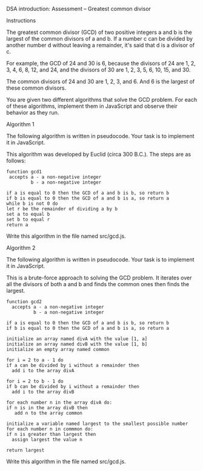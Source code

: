 DSA introduction: Assessment – Greatest common divisor

Instructions

The greatest common divisor (GCD) of two positive integers a and b is the largest of the common divisors of a and b. If a number c can be divided by another number d without leaving a remainder, it's said that d is a divisor of c.

For example, the GCD of 24 and 30 is 6, because the divisors of 24 are 1, 2, 3, 4, 6, 8, 12, and 24, and the divisors of 30 are 1, 2, 3, 5, 6, 10, 15, and 30.

The common divisors of 24 and 30 are 1, 2, 3, and 6. And 6 is the largest of these common divisors.

You are given two different algorithms that solve the GCD problem. For each of these algorithms, implement them in JavaScript and observe their behavior as they run.

Algorithm 1

The following algorithm is written in pseudocode. Your task is to implement it in JavaScript.

This algorithm was developed by Euclid (circa 300 B.C.). The steps are as follows:

    function gcd1
     accepts a - a non-negative integer
             b - a non-negative integer

    if a is equal to 0 then the GCD of a and b is b, so return b
    if b is equal to 0 then the GCD of a and b is a, so return a
    while b is not 0 do
    let r be the remainder of dividing a by b
    set a to equal b
    set b to equal r
    return a

Write this algorithm in the file named src/gcd.js.

Algorithm 2

The following algorithm is written in pseudocode. Your task is to implement it in JavaScript.

This is a brute-force approach to solving the GCD problem. It iterates over all the divisors of both a and b and finds the common ones then finds the largest.

    function gcd2
      accepts a - a non-negative integer
              b - a non-negative integer

    if a is equal to 0 then the GCD of a and b is b, so return b
    if b is equal to 0 then the GCD of a and b is a, so return a

    initialize an array named divA with the value [1, a]
    initialize an array named divB with the value [1, b]
    initialize an empty array named common

    for i = 2 to a - 1 do
    if a can be divided by i without a remainder then
      add i to the array divA

    for i = 2 to b - 1 do
    if b can be divided by i without a remainder then
      add i to the array divB

    for each number n in the array divA do:
    if n is in the array divB then
       add n to the array common

    initialize a variable named largest to the smallest possible number
    for each number n in commmon do:
    if n is greater than largest then
      assign largest the value n

    return largest
    
Write this algorithm in the file named src/gcd.js.
